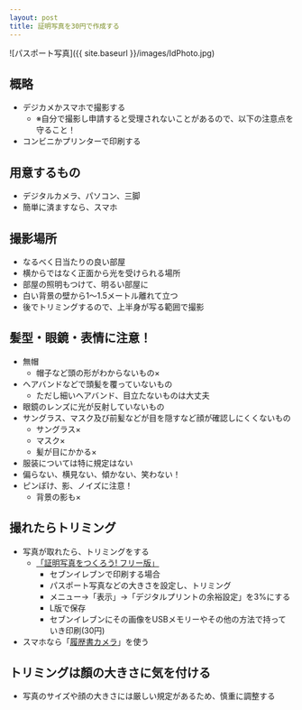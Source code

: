 ```yaml
---
layout: post
title: 証明写真を30円で作成する
---
```


![パスポート写真]({{ site.baseurl }}/images/IdPhoto.jpg)

## 概略

- デジカメかスマホで撮影する
  - ※自分で撮影し申請すると受理されないことがあるので、以下の注意点を守ること！
- コンビニかプリンターで印刷する

## 用意するもの

- デジタルカメラ、パソコン、三脚
- 簡単に済ますなら、スマホ

## 撮影場所

- なるべく日当たりの良い部屋
- 横からではなく正面から光を受けられる場所
- 部屋の照明もつけて、明るい部屋に
- 白い背景の壁から1〜1.5メートル離れて立つ
- 後でトリミングするので、上半身が写る範囲で撮影

## 髪型・眼鏡・表情に注意！

- 無帽
  - 帽子など頭の形がわからないもの×
- ヘアバンドなどで頭髪を覆っていないもの
  - ただし細いヘアバンド、目立たないものは大丈夫
- 眼鏡のレンズに光が反射していないもの
- サングラス、マスク及び前髪などが目を隠すなど顔が確認しにくくないもの
  - サングラス×
  - マスク×
  - 髪が目にかかる×
- 服装については特に規定はない
- 偏らない、横見ない、傾かない、笑わない！
- ピンぼけ、影、ノイズに注意！
  - 背景の影も×

## 撮れたらトリミング

- 写真が取れたら、トリミングをする
  - [「証明写真をつくろう! フリー版」](http://www.vector.co.jp/soft/winnt/art/se466539.html?ds)
    - セブンイレブンで印刷する場合
    - パスポート写真などの大きさを設定し、トリミング
    - メニュー→「表示」→「デジタルプリントの余裕設定」を3%にする
    - L版で保存
    - セブンイレブンにその画像をUSBメモリーやその他の方法で持っていき印刷(30円)
- スマホなら「[履歴書カメラ](https://itunes.apple.com/jp/app/%E8%A8%BC%E6%98%8E%E5%86%99%E7%9C%9F-%E3%81%8B%E3%82%93%E3%81%9F%E3%82%93-%E3%82%AD%E3%83%AC%E3%82%A4%E3%81%AA%E5%B1%A5%E6%AD%B4%E6%9B%B8%E3%82%AB%E3%83%A1%E3%83%A9-by-%E3%82%BF%E3%82%A6%E3%83%B3%E3%83%AF%E3%83%BC%E3%82%AF/id919409463?mt=8)」を使う

## トリミングは顏の大きさに気を付ける

- 写真のサイズや顔の大きさには厳しい規定があるため、慎重に調整する
